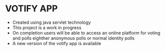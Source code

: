 # VOTIFY APP

- Created using java servlet technology
- This project is a work in progress
- On completion users will be able to access an online platform for voting and polls eighther anonymous polls or normal identity polls
- A new version of the votify app is available

